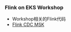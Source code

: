 ### Flink on EKS Workshop
* Workshop相关的Flink代码
* [Flink CDC MSK](https://github.com/yhyyz/flink-on-eks-workshop/tree/main/flink-cdc-msk)

